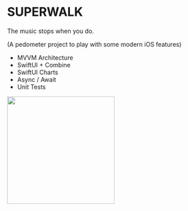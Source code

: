#  SUPERWALK

The music stops when you do.

(A pedometer project to play with some modern iOS features)

- MVVM Architecture
- SwiftUI + Combine
- SwiftUI Charts
- Async / Await
- Unit Tests

<img src="https://user-images.githubusercontent.com/1122859/206039203-68f5f863-0cf1-46ea-8a82-f055f5714da0.PNG" width="250" />
